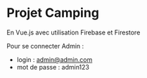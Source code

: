 # Projet Camping

En Vue.js avec utilisation Firebase et Firestore

Pour se connecter Admin :
  - login : admin@admin.com
  - mot de passe : admin123
